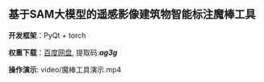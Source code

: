 ## 基于SAM大模型的遥感影像建筑物智能标注魔棒工具 

**开发框架**：PyQt + torch 

**权重下载**：[百度网盘](https://pan.baidu.com/s/1mOY5n1Su4nRpl0A11z84bQ), 提取码:**_ag3g_** 

**操作演示**: video/魔棒工具演示.mp4
